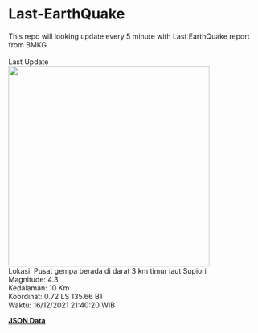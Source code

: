 # Last-EarthQuake
This repo will looking update every 5 minute with Last EarthQuake report from BMKG
<br>
<br>
Last Update
<br>
<img src="https://ews.bmkg.go.id/TEWS/data/20211216214020.mmi.jpg" width="400"/>
<br>
Lokasi: Pusat gempa berada di darat 3 km timur laut Supiori <br>
Magnitude: 4.3 <br>
Kedalaman: 10 Km <br>
Koordinat: 0.72 LS 135.66 BT <br>
Waktu: 16/12/2021 21:40:20 WIB <br>

<a href="./data/data.json">**JSON Data**</a>
